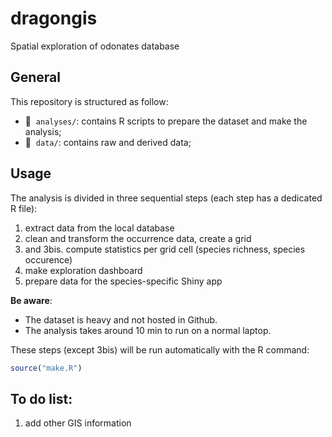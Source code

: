 # dragongis
Spatial exploration of odonates database


## General

This repository is structured as follow:

- :file_folder: &nbsp;`analyses/`: contains R scripts to prepare the dataset and make the analysis;
- :file_folder: &nbsp;`data/`: contains raw and derived data;

## Usage

The analysis is divided in three sequential steps (each step has a dedicated R file):  

1. extract data from the local database
2. clean and transform the occurrence data, create a grid  
3. and 3bis. compute statistics per grid cell (species richness, species occurence)  
4. make exploration dashboard  
5. prepare data for the species-specific Shiny app

**Be aware**:
- The dataset is heavy and not hosted in Github.   
- The analysis takes around 10 min to run on a normal laptop.    


These steps (except 3bis) will be run automatically with the R command: 

```r
source("make.R")
```

## To do list:

1. add other GIS information